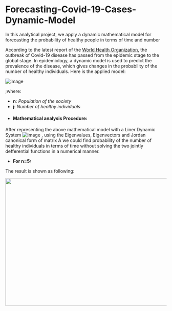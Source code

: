 # Forecasting-Covid-19-Cases-Dynamic-Model
In this analytical project, we apply a dynamic mathematical model for forecasting the probability of healthy people in terms of time and number

According to the latest report of the [World Health Organization](https://www.who.int/emergencies/diseases/novel-coronavirus-2019?adgroupsurvey={adgroupsurvey}&gclid=Cj0KCQjw0K-HBhDDARIsAFJ6UGgVmQxpm7p_xVY4alDUm-5_Rf7kfpIMt2Wa_VTWYjxzrFv5_8zpu2UaAq28EALw_wcB), the outbreak of Covid-19 disease has passed from the epidemic stage to the global stage. In epidemiology, a dynamic model is used to predict the prevalence of the disease, which gives changes in the probability of the number of healthy individuals.
Here is the applied model:

![image](https://user-images.githubusercontent.com/40741680/125354356-f28f7280-e378-11eb-8008-718679544b83.png)

;where:
- **n**: *Population of the society*
- **j**: *Number of healthy individuals*


 * #### Mathematical analysis Procedure:
After representing the above mathematical model with a Liner Dynamic System ![image](https://user-images.githubusercontent.com/40741680/125356271-397e6780-e37b-11eb-8a68-e9cfdac6a875.png) , using the Eigenvalues, Eigenvectors and Jordan canonical form of matrix A we could find probability of the number of healthy individuals in terms of time without solving the two jointly defferential functions in a numerical manner.

- **For n=5:**

The result is shown as following:
<p align="center">
  
<img src="https://github.com/niushamir/Forecasting-Covid-19-Cases-Dynamic-Model/blob/main/probability%2C%20n%3D5.jpg" width="600" height="400">
  </p>
